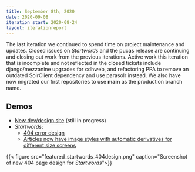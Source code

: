 ```yaml
---
title: September 8th, 2020
date: 2020-09-08
iteration_start: 2020-08-24
layout: iterationreport
---
```


The last iteration we continued to spend time on project maintenance and updates. Closed issues on *Startwords* and the pucas release are continuing and closing out work from the previous iterations.  Active work this iteration that is incomplete and not reflected in the closed tickets include django/mezzanine upgrades for cdhweb, and refactoring PPA to remove an outdated SolrClient dependency and use parasolr instead. We also have now migrated our first repositories to use **main** as the production branch name.

## Demos
- [New dev/design site](https://princeton-cdh.github.io/) (still in progress)
- *Startwords*:
  - [404 error design](https://www.figma.com/file/MEt3gfKX4N3WTLPbLGBbGC/Startwords?node-id=1104%3A3516)
  - [Articles now have image styles with automatic derivatives for different size screens](https://startwords.cdh.princeton.edu/issues/1/data-beyond-vision/)

{{< figure src="featured_startwords_404design.png" caption="Screenshot of new 404 page design for *Startwords*">}}
